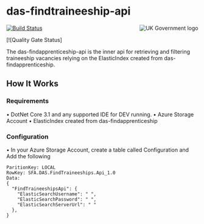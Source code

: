 # das-findtraineeship-api

<img src="https://avatars.githubusercontent.com/u/9841374?s=200&v=4" align="right" alt="UK Government logo">

[![Build Status](https://sfa-gov-uk.visualstudio.com/Digital%20Apprenticeship%20Service/_apis/build/status/das-findtraineeship-api?repoName=SkillsFundingAgency%2Fdas-findtraineeship-api&branchName=FAI-298-Get_Traineeships_for_the_Display_API)](https://sfa-gov-uk.visualstudio.com/Digital%20Apprenticeship%20Service/_apis/build/status/das-findtraineeship-api?repoName=SkillsFundingAgency%2Fdas-findtraineeship-api&branchName=FAI-298-Get_Traineeships_for_the_Display_API)

[![Quality Gate Status]

The das-findapprenticeship-api is the inner api for retrieving and filtering traineeship vacancies relying on the ElasticIndex created from das-findapprenticeship.

## How It Works

### Requirements
• DotNet Core 3.1 and any supported IDE for DEV running.
• Azure Storage Account
• ElasticIndex created from das-findapprenticeship

### Configuration
• In your Azure Storage Account, create a table called Configuration and Add the following
```
ParitionKey: LOCAL
RowKey: SFA.DAS.FindTraineeships.Api_1.0
Data: 
{
  "FindTraineeshipsApi": {
    "ElasticSearchUsername": " ",
    "ElasticSearchPassword": " ",
    "ElasticSearchServerUrl": " "
  },
}
```
 